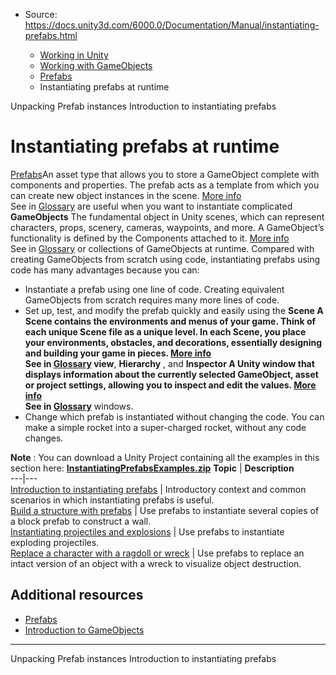 * Source: https://docs.unity3d.com/6000.0/Documentation/Manual/instantiating-prefabs.html

  * [Working in Unity](https://docs.unity3d.com/6000.0/Documentation/Manual/working-in-unity.html)
  * [Working with GameObjects](https://docs.unity3d.com/6000.0/Documentation/Manual/working-with-gameobjects.html)
  * [Prefabs](https://docs.unity3d.com/6000.0/Documentation/Manual/Prefabs.html)
  * Instantiating prefabs at runtime


[](https://docs.unity3d.com/6000.0/Documentation/Manual/UnpackingPrefabInstances.html)
Unpacking Prefab instances
[](https://docs.unity3d.com/6000.0/Documentation/Manual/instantiating-prefabs-intro.html)
Introduction to instantiating prefabs
# Instantiating prefabs at runtime
[Prefabs](https://docs.unity3d.com/6000.0/Documentation/Manual/Prefabs.html)An asset type that allows you to store a GameObject complete with components and properties. The prefab acts as a template from which you can create new object instances in the scene. [More info](https://docs.unity3d.com/6000.0/Documentation/Manual/Prefabs.html)  
See in [Glossary](https://docs.unity3d.com/6000.0/Documentation/Manual/Glossary.html#Prefab) are useful when you want to instantiate complicated **GameObjects** The fundamental object in Unity scenes, which can represent characters, props, scenery, cameras, waypoints, and more. A GameObject’s functionality is defined by the Components attached to it. [More info](https://docs.unity3d.com/6000.0/Documentation/Manual/class-GameObject.html)  
See in [Glossary](https://docs.unity3d.com/6000.0/Documentation/Manual/Glossary.html#GameObject) or collections of GameObjects at runtime. Compared with creating GameObjects from scratch using code, instantiating prefabs using code has many advantages because you can:
  * Instantiate a prefab using one line of code. Creating equivalent GameObjects from scratch requires many more lines of code.
  * Set up, test, and modify the prefab quickly and easily using the ****Scene** A Scene contains the environments and menus of your game. Think of each unique Scene file as a unique level. In each Scene, you place your environments, obstacles, and decorations, essentially designing and building your game in pieces. [More info](https://docs.unity3d.com/6000.0/Documentation/Manual/CreatingScenes.html)  
See in [Glossary](https://docs.unity3d.com/6000.0/Documentation/Manual/Glossary.html#Scene) view**, **Hierarchy** , and ****Inspector** A Unity window that displays information about the currently selected GameObject, asset or project settings, allowing you to inspect and edit the values. [More info](https://docs.unity3d.com/6000.0/Documentation/Manual/UsingTheInspector.html)  
See in [Glossary](https://docs.unity3d.com/6000.0/Documentation/Manual/Glossary.html#Inspector)** windows.
  * Change which prefab is instantiated without changing the code. You can make a simple rocket into a super-charged rocket, without any code changes.


**Note** : You can download a Unity Project containing all the examples in this section here:
**[InstantiatingPrefabsExamples.zip](https://docs.unity3d.com/6000.0/Documentation/uploads/Examples/InstantiatingPrefabsExamples.zip)**
**Topic** | **Description**  
---|---  
[Introduction to instantiating prefabs](https://docs.unity3d.com/6000.0/Documentation/Manual/instantiating-prefabs-intro.html) | Introductory context and common scenarios in which instantiating prefabs is useful.  
[Build a structure with prefabs](https://docs.unity3d.com/6000.0/Documentation/Manual/instantiating-prefabs-structure.html) | Use prefabs to instantiate several copies of a block prefab to construct a wall.  
[Instantiating projectiles and explosions](https://docs.unity3d.com/6000.0/Documentation/Manual/instantiating-prefabs-projectiles.html) | Use prefabs to instantiate exploding projectiles.  
[Replace a character with a ragdoll or wreck](https://docs.unity3d.com/6000.0/Documentation/Manual/instantiating-prefabs-wrecks.html) | Use prefabs to replace an intact version of an object with a wreck to visualize object destruction.  
## Additional resources
  * [Prefabs](https://docs.unity3d.com/6000.0/Documentation/Manual/Prefabs.html)
  * [Introduction to GameObjects](https://docs.unity3d.com/6000.0/Documentation/Manual/GameObjects.html)


* * *
[](https://docs.unity3d.com/6000.0/Documentation/Manual/UnpackingPrefabInstances.html)
Unpacking Prefab instances
[](https://docs.unity3d.com/6000.0/Documentation/Manual/instantiating-prefabs-intro.html)
Introduction to instantiating prefabs

